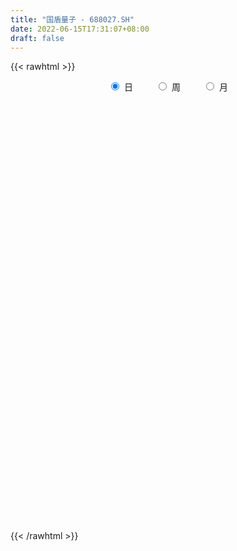 ```yaml
---
title: "国盾量子 - 688027.SH"
date: 2022-06-15T17:31:07+08:00
draft: false
---
```

{{< rawhtml >}}
    <div style="text-align: center">
        <label style="padding: 1rem;"><input style="margin-right: .5rem" type="radio" name="period" value="D" checked onclick="period_change(this)">日</label>
        <label style="padding: 1rem;"><input style="margin-right: .5rem" type="radio" name="period" value="W" onclick="period_change(this)">周</label>
        <label style="padding: 1rem;"><input style="margin-right: .5rem" type="radio" name="period" value="M" onclick="period_change(this)">月</label>
    </div>
    <div id="chart" style="height: 700px;"></div> 
    <script type="text/javascript">
        const D_v = [132826.68,77535.51,71096.47,82712.55,82525.87,54048.6,58203.38,43817.42,41619.57,29609.04,30418.34,43328.04,27464.58,26142.5,22450.05,29187.08,19971.95,28632.88,21215.64,11411.45,12392.89,15398.77,8557.89,7946.19,9770.21,6839.88,6679.77,7201.4,17326.18,13166.41,12006.34,12616.5,11895.62,6891.61,11283.72,10107.82,7948.53,5614.57,4296.31,5320.8,10565.86,9285.12,18162.59,10470.42,8650.38,7147.68,6190.82,8428.15,6249.75,4661.44,12466.85,13377.02,10412.84,5775.01,5260.2,4469.65,3762.3,11957.83,8033.98,4780.62,6842.65,21726.88,19040.22,12318.2,15834.63,24875.26,63697.43,37354.43,41822.33,24821.56,19373.98,15617.76,11684.06,11001.76,9949.58,15332.09,14373.93,10115.88,6471.03,9310.12,9449.43,14408.27,14370.75,11602.48,5615.93,11266.67,6356.1,6988.06,11273.66,5530.44,6699.8,5173.38,4782.69,5076.53,3858.83,5578.25,3795.47,4409.02,6298.64,10883.29,12426.58,13407.29,10146.95,6589.66,6870.77,5473.54,7649.17,5051.36,6011.57,5227.61,5054.28,4992.23,7218.4,5373.04,8399.68,4156.2,5183.42,4745.04,4727.08,7375.3,9467.82,5966.8,5993.87,9171.65,10528.38,12180.53,5771.21,6873.13,9361.33,5885.99,6668.01,8722.95,6736.85,9348.56,6778.37,6591.66,6053.27,4116.88,3630.54,5491.29,7073.86,4003.32,4039.3,6890.22,4858.88,3840.27,3448.88,3050.78,3684.1,3180.98,4308.7,3798.2,5674.99,4263.2,3109.59,3630.13,2766.22,3300.01,3502.64,4279.24,4445.07,4594.23,3125.02,2679.59,2111.53,2859.82,2304.36,2062.72,1651.31,2081.48,1558.93,2583.88,10392.7,5164.14,2764.09,2449.89,2283.52,4680.16,3309.76,3737.97,3987.36,2657.84,2670.73,2008.72,5247.85,6561.86,2382.75,2037.01,3296.54,3192.52,3708.82,7466.94,3633.23,2158.75,3404.64,2652.35,1489.93,2142.26,5001.29,2617.67,2133.52,3845.91,2332.89,2203.16,7625.01,3847.31,4034.56,9448.74,6255.44,3480.79,4092.79,2833.15,3327.89,3303.5,5215.86,3621.32,5719.56,5672.17,4316.14,9057.83,4686.37,4283.88,6909.72,3220.81,3516.73,4972.63,16476.99,9391.13,8037.4,5568.74,10581.46,5923.5,5685.59,4630.12,7283.96,6277.86,5362.16,5025.47,5786.67,5863.95,5694.78,6094.04,4472.25,5896.32,6454.16,13375.45,8696.68,5851.94,5860.61,3887.1,4711.31,3252.06,5059.99,5064.56,10817.03,6535.66,14627.99,8364.95,5653.74,4821.97,5560.15,5513.58,5188.0,7614.07,6192.49,6516.05,7079.61,4894.55,3939.51,6178.22,2826.19,4524.01,2863.01,2515.63,4317.64,4927.64,5691.01,6138.14,6143.56,4039.89,3672.7,3890.48,3838.64,2608.55,4068.54,3193.16,2748.9,3262.31,4305.86,2645.8,2413.65,3398.25,4095.08,6567.24,3700.95,3916.07,3079.94,3047.3,4643.72,1480.47,2428.55,1623.42,1998.59,2040.77,2841.71,1669.11,1481.98,2230.19,2536.03,1594.88,1712.81,2103.74,2084.33,4393.23,4903.81,4896.56,3075.61,4872.81,2020.57,3059.86,4280.3,2436.13,3419.33,3888.13,2604.76,2928.88,4083.81,2213.17,3842.99,8788.1,5159.96,15162.82,5781.3,5445.43,5130.94,6677.95,7563.23,21417.98,12003.22,7329.27,5866.92,8288.13,4170.32,5315.52,4429.98,2651.98,3186.92,4435.4,3338.32,2671.44,3708.88,2742.62,4305.36,2705.66,2337.21,3204.26,2345.89,3196.57,2974.3,2469.09,2180.2,2376.92,3011.31,3529.67,3214.52,1891.0,3034.99,3200.63,2089.63,1694.66,4137.1,2876.4,4374.67,4720.13,2934.53,2442.97,3508.16,2567.31,5095.86,4284.28,5996.66,4146.17,4797.99,2807.43,3615.91,2164.69,2414.87,2483.2,2193.58,2002.75,5150.43,3650.08,2771.36,6004.32,3509.94,3977.23,2936.17,6496.99,2495.38,1739.79,2295.28,2329.42,4028.96,3270.25,5865.82,2542.01,3317.46,4094.91,6761.12,10139.49,6384.54,6101.32,3915.62,3572.43,3943.3,3676.5,3822.26,3385.18,5341.54,3747.57,3232.18,2274.71,3556.39,3094.61,4776.53,5263.68,4995.58,4129.44,2789.15,2470.08,3577.39,2547.78,2442.01,3891.77,3571.28,6501.08,6185.54,6731.27,5517.66,7712.46,5769.78,4140.37,7882.84,4656.06,5105.61,3858.58,2506.82,3309.07,8102.42,4455.22,5385.68,3975.63,3118.29,4736.47,3202.4,4309.88,3329.5,3281.19,5286.98,8622.14,14845.63,17770.1,9599.43,7557.35,6582.7,5203.55,7548.28,6115.91,5326.9]
const D_histogram = [0.0,-2.0676923077,-2.5453920666,2.7810801116,3.999648797,5.250809644,2.6796008848,-1.0935986232,-2.2296477465,-3.6194743435,-4.4548241751,-7.1931506887,-9.7862097995,-10.1675877591,-9.1903979753,-7.54895483,-5.7744394637,-3.0582592615,-1.9766683596,-0.9590135943,-0.5290955437,-1.3076712053,-1.3518898512,-1.7734598407,-1.9012453285,-1.4694614727,-0.8070679251,-0.2404243909,1.3538575919,2.1756227206,1.4919329078,0.3010586479,-1.0215231302,-1.3843297822,-2.4827101268,-2.7057339069,-2.6111318499,-2.0605471382,-1.6931366058,-1.5893162842,-1.0756175786,-0.7877032539,-2.112199256,-2.5121533382,-2.90517836,-2.7873652155,-1.9490548434,-1.0068934083,0.1581198164,0.8780750769,1.9915392007,3.5810232067,4.2644019416,4.1843366596,4.3983569848,4.0524062959,3.5162617167,3.9793005991,3.9861030304,3.6777200872,3.5592838327,5.4897594629,7.2709930858,7.8691362964,8.3248378124,9.4907901803,11.5986258295,10.7966929467,10.6938858007,8.3146347942,6.4548278372,3.6536370529,1.9925333307,0.6109892538,-0.6889515709,-1.176246276,-2.5893034715,-2.8440132388,-3.1142036201,-3.0697013208,-3.2955428721,-2.6312525952,-1.6574037336,-2.3013611611,-2.7103427424,-2.2188222683,-1.9806763433,-2.2137205742,-3.1326304575,-3.440772242,-3.2112746865,-3.1447317761,-2.8690453502,-2.8530906068,-2.8225947379,-2.8285661071,-2.6017456424,-2.1398878461,-1.3356199648,-0.2371521245,0.8252983495,2.1349820201,2.2542187907,1.7805676707,1.004578632,0.3563622237,0.8061061312,1.1189813683,0.6193802607,0.2415807496,-0.263345264,-0.4941359947,-1.0051101428,-1.3996920954,-2.3081818981,-2.6396716129,-2.4597562925,-2.7014977501,-2.6047641369,-1.7276760268,-0.3677796292,0.618014071,0.948014014,1.1429910604,1.7906205064,1.233995393,0.7415489198,0.1022166256,0.4015711129,0.183939026,0.4184329586,0.895622873,0.780562996,1.1843341653,1.15744429,0.9583133561,0.3723001591,-0.1646796909,-0.63282903,-1.3139273051,-1.7196563945,-1.8344271898,-2.2869582442,-2.8686491817,-3.0539217195,-2.8393988156,-2.0810374652,-1.4846036378,-0.6576135557,0.1412051571,0.4800326172,0.3993713965,0.6691978099,0.6529134406,0.5938738845,0.9035325837,0.8924763828,1.1601329311,1.2756522086,1.6008345174,1.1624323384,0.3627653928,-0.3191083597,-0.5696765103,-0.8009585424,-1.1204362945,-1.3705930173,-1.2917526331,-1.0646897345,-1.017767156,-0.7392777175,-0.622121824,0.7274461752,1.1465203145,1.4785493551,1.5712333942,1.4059052584,0.9439236612,0.6728980781,0.7397268408,0.8957023993,0.85227563,0.677181396,0.6422613687,0.0612189622,-0.7035291945,-1.0318245751,-1.1646393136,-0.8857923885,-0.3844969835,-0.3026932373,0.2133008243,0.388055393,0.482472022,0.5102744337,0.4037209713,0.4090743884,0.3678458997,0.7984359529,0.8060245061,0.7638672501,0.90925564,0.8676625234,0.9515829449,1.3998896237,1.6637980745,1.8647020692,2.5990950226,2.9431502681,3.0733267887,2.6165539392,2.1468309924,1.8935764674,1.6183962298,1.6995035779,1.3978282788,1.6499888215,1.9993691367,1.7428926338,1.973220557,1.8883814247,1.8435468015,1.1512110718,0.5181111401,0.1826135601,-0.609056151,0.4571205731,0.6741772618,1.0787336864,0.9798118112,1.5753146855,1.8769256517,1.7291821961,1.2046785154,1.224379608,1.1984483539,0.5700990375,0.0859251469,-0.6522012987,-1.6222772443,-1.9435374372,-2.1163831483,-2.2225261426,-2.0050063173,-2.3062116754,-1.8361702884,-1.5030677656,-1.6744358478,-1.9858233365,-2.0928976656,-2.2287315933,-2.3033825642,-2.0127100751,-1.7755733255,-2.4317035851,-2.4692714014,-1.662900749,-1.7534430205,-1.4522705088,-1.2964954486,-1.1419753857,-0.9280071413,-0.4669847945,0.0779198293,0.4947718034,0.8970896559,0.9346729587,0.7886868253,0.5392417729,0.0408777273,-0.2945489458,-0.6761587759,-0.9024345509,-0.8853288044,-0.6226576675,-0.2088487441,0.1087188913,0.0153027574,-0.365947606,-0.638114681,-0.6487755183,-0.8361926174,-0.9554642718,-0.958499551,-0.6087295557,-0.3202576341,-0.1356525316,0.0191551006,-0.0239040134,0.0742583162,0.1203269822,0.1202061011,-0.0297485151,0.2123069599,0.2242158645,0.3894047062,0.4637063336,0.3497307467,0.0297505418,-0.0905749071,-0.2566596308,-0.3310912316,-0.2413117171,-0.1408326251,-0.1592089239,-0.0095245245,0.0634498472,0.1820148331,0.0647015499,0.1705836625,0.1979081947,0.3291878107,0.5090578062,0.9289649223,1.3264979748,1.4155578063,1.1629787326,1.222503684,1.2164720071,0.943532487,1.0770531825,1.0697842029,0.9913590792,0.5804541357,0.3023774751,0.0729416431,0.0702871453,0.0706312416,0.1033082562,0.1976984856,0.1492339236,0.6171463038,0.7918268391,0.8815199408,0.8684757079,0.9939585968,1.1897660291,1.6681168516,1.9404944469,1.7932075029,1.6079641917,0.9135804383,0.4226009567,-0.2115896886,-0.7914101812,-1.0094777998,-0.9819680431,-0.881425758,-0.9049338467,-0.904620244,-1.0213473876,-1.0485477702,-1.2015281736,-1.2528320602,-1.2004006453,-1.0880679516,-1.0047785226,-1.0681278995,-0.8838658989,-0.6809623741,-0.4735446602,-0.3081911304,-0.1503648728,0.0075761679,-0.062240409,-0.0763654149,-0.1389088307,-0.0948258201,-0.1532084872,-0.1434932661,-0.0376710082,0.0757026896,0.3166053861,0.4396576148,0.4501201284,0.3795047398,0.0841331712,-0.1600441786,-0.7425131903,-1.1550697383,-1.9078432712,-2.4413986533,-2.9118699012,-2.960504464,-2.535055408,-2.2150816288,-1.8708343828,-1.6623629746,-1.2953293667,-0.882852656,-0.0862557366,0.3102900921,0.6585968461,0.4374326079,0.5259773659,0.3739465504,0.4566837794,0.1719260162,0.0804363548,0.0355622008,0.0591913126,0.1460813639,-0.1190007652,-0.4322571619,-0.9063586168,-1.0842132317,-1.0671441989,-1.267787851,-1.7267754267,-1.8640332914,-1.5890823021,-1.2050426647,-0.902754573,-0.6227378128,-0.2716606851,-0.1312308788,-0.0022578656,0.0342826927,0.0657779162,0.326520695,0.6137921875,0.7576434172,0.8412626379,0.8144583665,0.5744018547,0.1283568114,0.0747079687,0.0998925632,0.1882567749,0.1554443735,0.3033172652,0.3581623774,0.370153383,0.2638291161,0.087043149,-0.5696469399,-1.1697674892,-1.31676174,-1.4594087278,-1.0077861161,-0.4226829212,0.0906538232,0.6563366124,1.0609438951,1.3396875297,1.5876088408,1.7734311481,1.8446447482,2.0664681443,2.2297827943,2.2668389259,2.2501965447,2.1873444477,1.7447557853,1.5275511183,1.430799454,1.1860798458,1.0533859618,1.0879983971,1.2946567661,1.7932007931,2.2568475952,2.2415942015,2.0450340956,1.513286531,1.1896309465,1.0948978511,0.8289457193,0.5787718629]
const D_fast = [0.0,-2.5846153846,-3.6986631602,2.3230790459,4.5415599306,7.1054231885,5.2041146506,1.1575154867,-0.5359455732,-2.830640756,-4.7796966314,-9.3163108171,-14.3559223779,-17.2791972773,-18.5996069873,-18.8454025495,-18.5144970492,-16.5628816623,-15.9754578503,-15.1975564836,-14.8999123189,-16.0054057818,-16.3875968905,-17.2525318401,-17.8556286601,-17.7912101724,-17.3305836061,-16.8240461697,-14.8912997888,-13.52562898,-13.8363355659,-14.9519451638,-16.5299077244,-17.238796822,-18.9578546983,-19.8573119552,-20.4154928606,-20.3800449335,-20.4359185526,-20.729427302,-20.4846329911,-20.3936444798,-22.2461902959,-23.2741827127,-24.3935023245,-24.9725304839,-24.6214838226,-23.9310457396,-22.7265025607,-21.787028531,-20.1756796071,-17.6909397994,-15.9414605791,-14.9754416962,-13.6618321247,-12.9946812397,-12.6517603897,-11.1938963575,-10.1905681687,-9.57952109,-8.8081363863,-5.5052208904,-1.906238996,0.6591882887,3.1960992578,6.7347491708,11.7422412773,13.6394816311,16.2101459353,15.9095536274,15.6634536297,13.7756721086,12.6127017191,11.3839049556,9.9117262383,9.1303699641,7.0699869007,6.1042738237,5.0555325375,4.3326095065,3.2828822372,3.2893593653,3.8488572935,2.6295595757,1.5429923088,1.4798072158,1.222784055,0.4363096806,-1.2657578171,-2.4340926622,-3.0074137782,-3.7270538118,-4.1686287235,-4.8659466318,-5.5410994474,-6.2542123433,-6.6778282893,-6.7509424544,-6.2805795644,-5.2413997552,-3.9726246939,-2.1291955182,-1.4464040499,-1.4749132523,-1.999757633,-2.5588834853,-1.907613045,-1.3149924659,-1.6597485083,-1.977152832,-2.5479151616,-2.9022398909,-3.6644915747,-4.4089965512,-5.8945318284,-6.8859394465,-7.3209631991,-8.2380790942,-8.7925365153,-8.3473674119,-7.0794159216,-5.9391187037,-5.3721152571,-4.8913904456,-3.7961058731,-4.0442321383,-4.3512913815,-4.9650695192,-4.5653222537,-4.7369695841,-4.3978674118,-3.6967717793,-3.6166909073,-2.9168361967,-2.6543649995,-2.6139175943,-3.1068557515,-3.6850055243,-4.3113621209,-5.3209422223,-6.1565854103,-6.7299630031,-7.7542336185,-9.0530868514,-10.001839819,-10.4971666191,-10.2590646349,-10.033781717,-9.3711950238,-8.5370750218,-8.0782394074,-8.059057779,-7.6219319131,-7.4749879222,-7.3855590072,-6.8500171621,-6.6379542673,-6.0802644863,-5.6458321566,-4.9204412184,-5.0682353128,-5.7772109103,-6.5388617526,-6.9318490308,-7.3633706985,-7.9629575242,-8.5557625013,-8.7998602754,-8.8389698104,-9.0464890209,-8.9528190118,-8.9911935743,-7.4597640312,-6.7540598134,-6.052393434,-5.5669010464,-5.3807528675,-5.6067535494,-5.709554613,-5.4577941401,-5.0778929818,-4.9082508436,-4.9140497287,-4.7884044137,-5.3541420797,-6.294772535,-6.8810240594,-7.3049986263,-7.2475997983,-6.8424286391,-6.8362982023,-6.2669789346,-5.9952105177,-5.7801758831,-5.6248048631,-5.6304280826,-5.5228060684,-5.4720730822,-4.8418740407,-4.6327793611,-4.4839698045,-4.1112675046,-3.9359449904,-3.6141288326,-2.815849748,-2.1359917785,-1.4689122665,-0.0847455575,0.995097255,1.8936054728,2.0909711081,2.1579559095,2.3780955013,2.5075143211,3.0134975637,3.0612793343,3.7259370824,4.5751596817,4.7544063373,5.4780393998,5.8652956237,6.2813477008,5.876814739,5.3732425924,5.0833984025,4.1394646536,5.319921521,5.7055225251,6.3797623713,6.5257934489,7.5151249946,8.2859673738,8.5705194671,8.3471854153,8.6729814099,8.9466622442,8.4608376872,7.9981450834,7.0969683131,5.7213230564,4.9141785042,4.212237006,3.5504624761,3.2667307221,2.388972445,2.39997126,2.3573068414,1.7673297972,0.9594864744,0.3291877288,-0.3638290972,-1.0143257091,-1.2268307388,-1.4335873206,-2.6976434765,-3.352529143,-2.9618836779,-3.4907867046,-3.5526818201,-3.721030622,-3.8520044055,-3.8700379465,-3.5257617982,-2.9613772171,-2.4208322922,-1.7942420257,-1.5229904833,-1.4718049103,-1.5864395195,-2.0745841332,-2.4836480428,-3.0342975669,-3.4861819796,-3.6904084342,-3.5834017142,-3.2218049768,-2.8770576186,-2.9666480631,-3.4393853281,-3.8710810732,-4.0439357901,-4.4404010436,-4.798538766,-5.0411989328,-4.8436113265,-4.6352038135,-4.4845118439,-4.3249154365,-4.3739505539,-4.2572236452,-4.1810732337,-4.1511425895,-4.3085343345,-4.0134021195,-3.9454392488,-3.6828992305,-3.4926710198,-3.51921392,-3.8317564894,-3.9747256651,-4.2049752965,-4.3621797052,-4.33272812,-4.2674571843,-4.3256357141,-4.1783324458,-4.0894956123,-3.9254269181,-4.0265648139,-3.8780367856,-3.8012352047,-3.5876586361,-3.280524189,-2.6283758424,-1.8992182962,-1.456269013,-1.4181034036,-1.0529525312,-0.7548662063,-0.7919226047,-0.3891386136,-0.1289615424,0.0404531037,-0.2253383059,-0.4278205977,-0.6390210189,-0.6241037304,-0.6061018238,-0.547597745,-0.4037828942,-0.4149389753,0.2072599808,0.5798972259,0.8899703128,1.0940450069,1.4680175449,1.9612664845,2.8566465199,3.614147727,3.9151626587,4.1319103954,3.6659217515,3.2805925092,2.5935044417,1.8158314037,1.3453943352,1.1274120811,1.0075979267,0.7578563764,0.5320149181,0.1599509275,-0.1293863976,-0.5827488444,-0.947260746,-1.1949294924,-1.3546137867,-1.5225189883,-1.8529003401,-1.8896048142,-1.8569418829,-1.767910334,-1.6796045868,-1.5593695475,-1.3995344648,-1.484911144,-1.5181275035,-1.6153981271,-1.5950215714,-1.6917063604,-1.7178644558,-1.6214599499,-1.4891605798,-1.1691065368,-0.9361399043,-0.8131473586,-0.7888865623,-1.063224838,-1.3474132325,-2.1155105418,-2.8168345244,-4.0465688751,-5.1904739206,-6.3889126437,-7.1776733226,-7.3859881186,-7.6197847466,-7.7432460962,-7.9503654317,-7.9071641654,-7.7154006187,-6.9403676335,-6.4662492817,-5.9532933163,-6.0650994024,-5.845060303,-5.9036044808,-5.706696307,-5.9484725662,-6.0198531389,-6.0558367427,-6.0174098027,-5.8939994104,-6.1888317308,-6.610152418,-7.3108435271,-7.7597514499,-8.0094684669,-8.5270590817,-9.4177405141,-10.0210067017,-10.1433262879,-10.0605473166,-9.9839478682,-9.8596155612,-9.5764536048,-9.4688315182,-9.3404229714,-9.29531174,-9.2473720374,-8.9049990848,-8.4642795455,-8.1310174614,-7.8370825812,-7.660272261,-7.7567283092,-8.1706841497,-8.2056560002,-8.1554982648,-8.0200698595,-8.0140211674,-7.7903189595,-7.6459332529,-7.5414039015,-7.5817708895,-7.7367960693,-8.5358978932,-9.4284603148,-9.9046450006,-10.4121441703,-10.2124680876,-9.733035623,-9.1970354229,-8.4672684806,-7.797425224,-7.1837597071,-6.5389361858,-5.9097560914,-5.3773813043,-4.6389408721,-3.9181805235,-3.3144146604,-2.7685079055,-2.2845238906,-2.2909236066,-2.1262404941,-1.8652922948,-1.8134919416,-1.6828393351,-1.3762273005,-0.8459047401,0.1009394852,1.1287981861,1.6739433428,1.9886417608,1.8352158289,1.8089679811,1.9879593484,1.9292436465,1.8237627558]
const D_slow = [0.0,-0.5169230769,-1.1532710936,-0.4580010657,0.5419111336,1.8546135446,2.5245137658,2.25111411,1.6937021733,0.7888335875,-0.3248724563,-2.1231601285,-4.5697125784,-7.1116095181,-9.409209012,-11.2964477195,-12.7400575854,-13.5046224008,-13.9987894907,-14.2385428893,-14.3708167752,-14.6977345765,-15.0357070393,-15.4790719995,-15.9543833316,-16.3217486998,-16.523515681,-16.5836217788,-16.2451573808,-15.7012517006,-15.3282684737,-15.2530038117,-15.5083845942,-15.8544670398,-16.4751445715,-17.1515780482,-17.8043610107,-18.3194977953,-18.7427819467,-19.1401110178,-19.4090154124,-19.6059412259,-20.1339910399,-20.7620293745,-21.4883239645,-22.1851652683,-22.6724289792,-22.9241523313,-22.8846223772,-22.6651036079,-22.1672188078,-21.2719630061,-20.2058625207,-19.1597783558,-18.0601891096,-17.0470875356,-16.1680221064,-15.1731969566,-14.176671199,-13.2572411772,-12.367420219,-10.9949803533,-9.1772320819,-7.2099480078,-5.1287385547,-2.7560410096,0.1436154478,2.8427886845,5.5162601346,7.5949188332,9.2086257925,10.1220350557,10.6201683884,10.7729157018,10.6006778091,10.3066162401,9.6592903722,8.9482870625,8.1697361575,7.4023108273,6.5784251093,5.9206119605,5.5062610271,4.9309207368,4.2533350512,3.6986294841,3.2034603983,2.6500302548,1.8668726404,1.0066795799,0.2038609083,-0.5823220358,-1.2995833733,-2.012856025,-2.7185047095,-3.4256462363,-4.0760826469,-4.6110546084,-4.9449595996,-5.0042476307,-4.7979230433,-4.2641775383,-3.7006228406,-3.255480923,-3.004336265,-2.915245709,-2.7137191762,-2.4339738341,-2.279128769,-2.2187335816,-2.2845698976,-2.4081038962,-2.6593814319,-3.0093044558,-3.5863499303,-4.2462678335,-4.8612069067,-5.5365813442,-6.1877723784,-6.6196913851,-6.7116362924,-6.5571327747,-6.3201292711,-6.034381506,-5.5867263794,-5.2782275312,-5.0928403013,-5.0672861449,-4.9668933666,-4.9209086101,-4.8163003705,-4.5923946522,-4.3972539032,-4.1011703619,-3.8118092894,-3.5722309504,-3.4791559106,-3.5203258334,-3.6785330909,-4.0070149172,-4.4369290158,-4.8955358133,-5.4672753743,-6.1844376697,-6.9479180996,-7.6577678035,-8.1780271698,-8.5491780792,-8.7135814681,-8.6782801789,-8.5582720246,-8.4584291755,-8.291129723,-8.1279013628,-7.9794328917,-7.7535497458,-7.5304306501,-7.2403974173,-6.9214843652,-6.5212757358,-6.2306676512,-6.139976303,-6.2197533929,-6.3621725205,-6.5624121561,-6.8425212297,-7.185169484,-7.5081076423,-7.7742800759,-8.0287218649,-8.2135412943,-8.3690717503,-8.1872102065,-7.9005801279,-7.5309427891,-7.1381344406,-6.786658126,-6.5506772106,-6.3824526911,-6.1975209809,-5.9735953811,-5.7605264736,-5.5912311246,-5.4306657824,-5.4153610419,-5.5912433405,-5.8491994843,-6.1403593127,-6.3618074098,-6.4579316557,-6.533604965,-6.4802797589,-6.3832659107,-6.2626479052,-6.1350792968,-6.0341490539,-5.9318804568,-5.8399189819,-5.6403099937,-5.4388038671,-5.2478370546,-5.0205231446,-4.8036075138,-4.5657117775,-4.2157393716,-3.799789853,-3.3336143357,-2.6838405801,-1.9480530131,-1.1797213159,-0.5255828311,0.011124917,0.4845190339,0.8891180913,1.3139939858,1.6634510555,2.0759482609,2.5757905451,3.0115137035,3.5048188428,3.9769141989,4.4378008993,4.7256036673,4.8551314523,4.9007848423,4.7485208046,4.8628009479,5.0313452633,5.3010286849,5.5459816377,5.9398103091,6.409041722,6.841337271,7.1425068999,7.4486018019,7.7482138904,7.8907386497,7.9122199365,7.7491696118,7.3436003007,6.8577159414,6.3286201543,5.7729886187,5.2717370394,4.6951841205,4.2361415484,3.860374607,3.441765645,2.9453098109,2.4220853945,1.8649024962,1.2890568551,0.7858793363,0.3419860049,-0.2659398913,-0.8832577417,-1.2989829289,-1.7373436841,-2.1004113113,-2.4245351734,-2.7100290198,-2.9420308052,-3.0587770038,-3.0392970464,-2.9156040956,-2.6913316816,-2.4576634419,-2.2604917356,-2.1256812924,-2.1154618606,-2.189099097,-2.358138791,-2.5837474287,-2.8050796298,-2.9607440467,-3.0129562327,-2.9857765099,-2.9819508205,-3.073437722,-3.2329663923,-3.3951602719,-3.6042084262,-3.8430744942,-4.0826993819,-4.2348817708,-4.3149461793,-4.3488593123,-4.3440705371,-4.3500465404,-4.3314819614,-4.3014002159,-4.2713486906,-4.2787858194,-4.2257090794,-4.1696551133,-4.0723039367,-3.9563773533,-3.8689446666,-3.8615070312,-3.884150758,-3.9483156657,-4.0310884736,-4.0914164029,-4.1266245591,-4.1664267901,-4.1688079213,-4.1529454595,-4.1074417512,-4.0912663637,-4.0486204481,-3.9991433994,-3.9168464467,-3.7895819952,-3.5573407646,-3.2257162709,-2.8718268194,-2.5810821362,-2.2754562152,-1.9713382134,-1.7354550917,-1.466191796,-1.1987457453,-0.9509059755,-0.8057924416,-0.7301980728,-0.711962662,-0.6943908757,-0.6767330653,-0.6509060013,-0.6014813799,-0.5641728989,-0.409886323,-0.2119296132,0.008450372,0.225569299,0.4740589482,0.7715004554,1.1885296683,1.6736532801,2.1219551558,2.5239462037,2.7523413133,2.8579915524,2.8050941303,2.607241585,2.354872135,2.1093801243,1.8890236847,1.6627902231,1.4366351621,1.1812983152,0.9191613726,0.6187793292,0.3055713142,0.0054711529,-0.2665458351,-0.5177404657,-0.7847724406,-1.0057389153,-1.1759795088,-1.2943656739,-1.3714134565,-1.4090046747,-1.4071106327,-1.4226707349,-1.4417620887,-1.4764892963,-1.5001957514,-1.5384978732,-1.5743711897,-1.5837889417,-1.5648632694,-1.4857119228,-1.3757975191,-1.263267487,-1.1683913021,-1.1473580093,-1.1873690539,-1.3729973515,-1.6617647861,-2.1387256039,-2.7490752672,-3.4770427425,-4.2171688585,-4.8509327105,-5.4047031177,-5.8724117134,-6.2880024571,-6.6118347987,-6.8325479627,-6.8541118969,-6.7765393738,-6.6118901623,-6.5025320103,-6.3710376689,-6.2775510313,-6.1633800864,-6.1203985824,-6.1002894937,-6.0913989435,-6.0766011153,-6.0400807743,-6.0698309656,-6.1778952561,-6.4044849103,-6.6755382182,-6.942324268,-7.2592712307,-7.6909650874,-8.1569734102,-8.5542439858,-8.8555046519,-9.0811932952,-9.2368777484,-9.3047929197,-9.3376006394,-9.3381651058,-9.3295944326,-9.3131499536,-9.2315197798,-9.0780717329,-8.8886608786,-8.6783452192,-8.4747306275,-8.3311301639,-8.299040961,-8.2803639689,-8.2553908281,-8.2083266343,-8.169465541,-8.0936362247,-8.0040956303,-7.9115572846,-7.8456000055,-7.8238392183,-7.9662509533,-8.2586928256,-8.5878832606,-8.9527354425,-9.2046819715,-9.3103527018,-9.287689246,-9.123605093,-8.8583691192,-8.5234472368,-8.1265450266,-7.6831872395,-7.2220260525,-6.7054090164,-6.1479633178,-5.5812535863,-5.0187044502,-4.4718683383,-4.0356793919,-3.6537916124,-3.2960917488,-2.9995717874,-2.7362252969,-2.4642256977,-2.1405615061,-1.6922613079,-1.1280494091,-0.5676508587,-0.0563923348,0.321929298,0.6193370346,0.8930614974,1.1002979272,1.2449908929]
const D_data = [['2020-07-09', 280.0, 370.45, 262.3, 399.0],['2020-07-10', 350.11, 338.05, 336.26, 376.0],['2020-07-13', 348.0, 349.1, 312.79, 353.0],['2020-07-14', 345.0, 435.0, 336.0, 444.43],['2020-07-15', 437.01, 404.0, 402.75, 496.0],['2020-07-16', 395.0, 415.0, 350.0, 434.5],['2020-07-17', 413.99, 367.0, 350.2, 438.88],['2020-07-20', 344.57, 335.69, 321.0, 363.0],['2020-07-21', 333.28, 354.37, 322.11, 365.3],['2020-07-22', 345.51, 342.16, 333.03, 353.0],['2020-07-23', 335.0, 339.86, 333.5, 359.97],['2020-07-24', 330.0, 301.45, 300.0, 332.98],['2020-07-27', 301.38, 281.5, 273.88, 305.1],['2020-07-28', 285.0, 292.3, 283.79, 304.88],['2020-07-29', 287.0, 301.99, 281.33, 303.5],['2020-07-30', 301.0, 309.22, 298.0, 326.0],['2020-07-31', 306.2, 313.09, 302.17, 316.83],['2020-08-03', 313.51, 331.66, 313.51, 334.61],['2020-08-04', 327.5, 317.49, 316.4, 331.99],['2020-08-05', 321.49, 319.19, 317.0, 326.66],['2020-08-06', 316.8, 313.11, 306.31, 316.8],['2020-08-07', 312.0, 294.2, 288.88, 312.45],['2020-08-10', 288.94, 297.98, 288.94, 301.79],['2020-08-11', 299.98, 288.55, 287.01, 299.98],['2020-08-12', 286.03, 287.02, 277.1, 288.97],['2020-08-13', 288.28, 291.2, 288.18, 294.99],['2020-08-14', 291.26, 293.8, 287.58, 294.97],['2020-08-17', 294.0, 293.15, 288.0, 295.25],['2020-08-18', 293.0, 310.0, 291.88, 313.3],['2020-08-19', 310.0, 306.01, 300.0, 318.92],['2020-08-20', 301.53, 286.77, 285.5, 302.0],['2020-08-21', 287.2, 273.86, 270.0, 290.8],['2020-08-24', 273.0, 262.9, 251.52, 273.46],['2020-08-25', 266.0, 267.15, 260.0, 270.0],['2020-08-26', 267.9, 250.1, 246.3, 268.5],['2020-08-27', 250.0, 253.0, 238.99, 256.78],['2020-08-28', 245.98, 252.0, 241.25, 254.0],['2020-08-31', 252.0, 255.01, 248.66, 264.89],['2020-09-01', 255.03, 251.05, 248.06, 257.9],['2020-09-02', 251.0, 245.0, 244.11, 252.96],['2020-09-03', 245.96, 247.99, 242.0, 258.5],['2020-09-04', 244.0, 243.8, 240.17, 251.85],['2020-09-07', 243.5, 216.77, 215.05, 243.5],['2020-09-08', 217.0, 218.9, 209.9, 221.98],['2020-09-09', 215.0, 211.64, 205.3, 215.41],['2020-09-10', 215.44, 211.89, 210.01, 218.27],['2020-09-11', 209.89, 218.41, 207.6, 219.63],['2020-09-14', 222.0, 220.1, 218.11, 227.83],['2020-09-15', 220.1, 225.0, 216.5, 226.07],['2020-09-16', 223.6, 221.7, 217.01, 224.99],['2020-09-17', 221.48, 229.56, 217.8, 232.0],['2020-09-18', 231.0, 242.0, 227.5, 242.2],['2020-09-21', 245.01, 237.0, 234.77, 245.4],['2020-09-22', 234.85, 229.65, 228.33, 235.76],['2020-09-23', 229.0, 234.49, 228.8, 236.0],['2020-09-24', 233.45, 228.0, 226.58, 233.69],['2020-09-25', 228.0, 223.89, 221.01, 229.91],['2020-09-28', 222.19, 236.99, 214.0, 241.5],['2020-09-29', 236.66, 233.65, 232.0, 243.58],['2020-09-30', 233.6, 230.0, 229.15, 233.63],['2020-10-09', 234.9, 232.3, 231.62, 239.56],['2020-10-12', 235.01, 264.87, 233.62, 269.6],['2020-10-13', 268.95, 276.76, 262.12, 279.0],['2020-10-14', 275.0, 273.3, 269.75, 286.87],['2020-10-15', 274.39, 280.0, 274.39, 290.0],['2020-10-16', 285.0, 299.9, 284.99, 307.9],['2020-10-19', 345.0, 328.88, 318.0, 357.0],['2020-10-20', 323.3, 305.16, 300.28, 332.0],['2020-10-21', 299.95, 320.7, 286.01, 325.88],['2020-10-22', 310.0, 294.0, 293.59, 311.33],['2020-10-23', 294.0, 296.14, 288.6, 305.0],['2020-10-26', 289.0, 277.13, 276.0, 290.15],['2020-10-27', 274.87, 283.06, 274.01, 287.88],['2020-10-28', 280.64, 280.88, 275.3, 286.97],['2020-10-29', 275.38, 276.12, 272.5, 283.68],['2020-10-30', 279.06, 282.2, 278.13, 288.6],['2020-11-02', 278.98, 265.35, 263.0, 278.98],['2020-11-03', 263.0, 274.49, 262.18, 275.97],['2020-11-04', 278.66, 271.7, 269.55, 278.84],['2020-11-05', 279.8, 273.66, 271.5, 279.8],['2020-11-06', 274.0, 268.22, 265.81, 275.9],['2020-11-09', 275.0, 279.08, 274.4, 286.0],['2020-11-10', 282.0, 286.5, 277.6, 290.0],['2020-11-11', 284.77, 266.27, 265.49, 284.77],['2020-11-12', 269.5, 265.0, 262.2, 270.87],['2020-11-13', 273.88, 275.1, 271.2, 282.44],['2020-11-16', 272.78, 272.71, 268.02, 275.7],['2020-11-17', 273.0, 265.55, 261.47, 273.0],['2020-11-18', 264.99, 252.0, 251.55, 267.67],['2020-11-19', 250.49, 253.89, 247.85, 255.51],['2020-11-20', 253.8, 257.83, 252.12, 262.95],['2020-11-23', 254.66, 254.01, 249.69, 257.63],['2020-11-24', 253.5, 255.01, 252.5, 261.08],['2020-11-25', 255.1, 250.01, 249.8, 256.98],['2020-11-26', 249.8, 247.7, 246.8, 251.87],['2020-11-27', 245.8, 244.6, 239.9, 247.56],['2020-11-30', 245.0, 245.4, 243.15, 248.51],['2020-12-01', 246.5, 247.69, 244.0, 249.99],['2020-12-02', 247.7, 253.34, 247.69, 255.55],['2020-12-03', 253.43, 260.85, 252.08, 263.8],['2020-12-04', 269.0, 265.8, 265.0, 273.5],['2020-12-07', 271.0, 275.88, 271.0, 280.25],['2020-12-08', 277.0, 266.03, 265.89, 277.0],['2020-12-09', 266.0, 258.76, 258.76, 268.8],['2020-12-10', 255.0, 252.25, 252.0, 258.5],['2020-12-11', 254.77, 250.11, 246.02, 256.68],['2020-12-14', 250.2, 263.4, 250.15, 263.6],['2020-12-15', 262.88, 264.16, 257.0, 265.67],['2020-12-16', 264.5, 253.83, 253.21, 265.0],['2020-12-17', 253.84, 253.0, 247.09, 255.55],['2020-12-18', 253.0, 248.68, 247.58, 253.85],['2020-12-21', 248.0, 249.48, 244.44, 252.78],['2020-12-22', 248.5, 242.99, 241.97, 250.6],['2020-12-23', 243.0, 240.62, 238.14, 245.5],['2020-12-24', 239.77, 228.68, 227.56, 240.0],['2020-12-25', 228.68, 230.0, 223.35, 232.98],['2020-12-28', 230.0, 233.3, 229.21, 239.66],['2020-12-29', 234.92, 225.03, 225.02, 234.92],['2020-12-30', 225.03, 225.91, 221.0, 227.0],['2020-12-31', 224.0, 235.68, 223.0, 240.3],['2021-01-04', 235.69, 246.01, 233.06, 248.0],['2021-01-05', 244.0, 246.84, 242.02, 249.8],['2021-01-06', 246.88, 241.9, 238.87, 249.62],['2021-01-07', 247.0, 241.59, 240.01, 255.0],['2021-01-08', 245.0, 249.9, 244.3, 252.97],['2021-01-11', 250.0, 235.49, 233.59, 250.0],['2021-01-12', 233.72, 233.5, 230.0, 236.99],['2021-01-13', 233.81, 228.2, 227.39, 235.58],['2021-01-14', 228.71, 238.53, 227.0, 241.98],['2021-01-15', 237.99, 231.8, 230.33, 240.0],['2021-01-18', 231.01, 237.06, 231.01, 242.03],['2021-01-19', 237.9, 241.89, 236.31, 245.88],['2021-01-20', 242.01, 235.48, 232.38, 242.01],['2021-01-21', 234.44, 242.95, 234.0, 247.67],['2021-01-22', 244.55, 238.95, 236.0, 245.0],['2021-01-25', 238.95, 236.5, 233.5, 241.0],['2021-01-26', 236.01, 229.55, 229.5, 237.89],['2021-01-27', 229.41, 226.7, 225.58, 231.47],['2021-01-28', 225.0, 224.0, 223.2, 228.9],['2021-01-29', 224.13, 216.88, 215.0, 226.98],['2021-02-01', 215.0, 215.56, 206.0, 216.33],['2021-02-02', 212.5, 215.7, 211.0, 219.78],['2021-02-03', 213.51, 207.53, 207.01, 215.6],['2021-02-04', 205.5, 200.2, 192.16, 207.99],['2021-02-05', 204.61, 199.77, 198.0, 204.98],['2021-02-08', 200.0, 201.45, 195.0, 203.0],['2021-02-09', 201.8, 207.8, 201.8, 209.0],['2021-02-10', 208.98, 206.82, 205.11, 208.98],['2021-02-18', 209.97, 211.48, 207.6, 214.69],['2021-02-19', 211.48, 214.09, 210.11, 214.5],['2021-02-22', 214.99, 210.43, 207.99, 215.15],['2021-02-23', 208.0, 205.01, 204.99, 209.97],['2021-02-24', 206.0, 209.15, 205.1, 210.99],['2021-02-25', 209.17, 205.61, 205.21, 210.9],['2021-02-26', 203.0, 204.22, 200.21, 205.0],['2021-03-01', 204.0, 209.0, 201.5, 210.28],['2021-03-02', 209.08, 205.42, 202.99, 211.98],['2021-03-03', 205.98, 209.38, 202.0, 209.99],['2021-03-04', 208.42, 208.48, 206.95, 210.99],['2021-03-05', 206.52, 212.5, 206.52, 215.0],['2021-03-08', 213.0, 202.82, 202.0, 214.8],['2021-03-09', 200.74, 194.66, 194.2, 203.0],['2021-03-10', 198.0, 191.25, 191.01, 198.0],['2021-03-11', 190.9, 192.87, 187.0, 193.99],['2021-03-12', 192.88, 190.33, 189.0, 194.1],['2021-03-15', 191.0, 186.0, 185.01, 191.0],['2021-03-16', 186.0, 183.32, 182.02, 188.44],['2021-03-17', 182.5, 184.86, 181.28, 186.65],['2021-03-18', 183.9, 185.51, 183.47, 186.89],['2021-03-19', 183.0, 182.03, 182.03, 185.88],['2021-03-22', 183.49, 183.95, 181.23, 184.57],['2021-03-23', 184.48, 181.27, 180.08, 185.7],['2021-03-24', 183.0, 199.56, 183.0, 207.83],['2021-03-25', 195.06, 192.3, 192.0, 200.0],['2021-03-26', 192.01, 193.2, 189.22, 194.99],['2021-03-29', 194.11, 191.53, 190.0, 195.5],['2021-03-30', 191.0, 188.3, 188.03, 191.0],['2021-03-31', 186.56, 182.87, 181.81, 189.05],['2021-04-01', 182.2, 183.0, 181.51, 184.2],['2021-04-02', 183.0, 186.35, 183.0, 191.0],['2021-04-06', 185.0, 187.86, 182.51, 188.87],['2021-04-07', 188.0, 185.53, 185.0, 189.68],['2021-04-08', 185.29, 183.09, 182.6, 186.51],['2021-04-09', 183.09, 184.02, 182.1, 184.65],['2021-04-12', 184.01, 175.01, 175.01, 184.61],['2021-04-13', 174.0, 168.01, 167.24, 174.98],['2021-04-14', 166.68, 169.0, 166.68, 169.48],['2021-04-15', 169.0, 168.46, 166.5, 169.6],['2021-04-16', 168.5, 172.3, 167.03, 173.39],['2021-04-19', 174.5, 175.78, 171.0, 176.0],['2021-04-20', 172.99, 170.9, 170.88, 174.1],['2021-04-21', 169.1, 177.0, 169.0, 184.15],['2021-04-22', 176.09, 173.92, 173.16, 179.77],['2021-04-23', 173.88, 173.09, 171.66, 174.33],['2021-04-26', 172.69, 172.1, 170.36, 177.87],['2021-04-27', 171.2, 169.7, 168.68, 174.2],['2021-04-28', 169.71, 170.3, 169.0, 171.6],['2021-04-29', 170.99, 169.09, 169.0, 170.99],['2021-04-30', 170.59, 175.71, 168.0, 180.0],['2021-05-06', 175.71, 171.45, 169.02, 175.71],['2021-05-07', 170.01, 170.6, 170.0, 173.05],['2021-05-10', 173.99, 173.17, 172.18, 176.18],['2021-05-11', 170.75, 171.12, 170.7, 173.48],['2021-05-12', 171.87, 172.87, 170.0, 173.27],['2021-05-13', 172.7, 179.2, 172.2, 185.5],['2021-05-14', 179.35, 179.48, 175.91, 182.49],['2021-05-17', 185.8, 180.86, 180.12, 185.9],['2021-05-18', 179.01, 191.45, 179.01, 199.49],['2021-05-19', 188.03, 191.38, 188.0, 195.9],['2021-05-20', 191.35, 192.18, 189.48, 195.0],['2021-05-21', 192.0, 186.1, 185.66, 192.18],['2021-05-24', 186.97, 185.3, 182.25, 186.97],['2021-05-25', 185.3, 187.71, 183.44, 188.28],['2021-05-26', 187.0, 187.51, 186.18, 192.7],['2021-05-27', 187.45, 192.94, 187.45, 195.3],['2021-05-28', 192.8, 189.0, 188.61, 193.99],['2021-05-31', 190.99, 197.3, 190.99, 198.45],['2021-06-01', 197.0, 201.95, 196.01, 205.4],['2021-06-02', 201.1, 196.51, 196.0, 203.86],['2021-06-03', 197.51, 204.5, 196.51, 209.81],['2021-06-04', 202.0, 203.03, 201.8, 208.9],['2021-06-07', 203.3, 205.28, 203.2, 208.89],['2021-06-08', 205.2, 197.02, 196.5, 206.56],['2021-06-09', 196.77, 195.52, 194.5, 200.41],['2021-06-10', 195.52, 197.6, 194.25, 198.66],['2021-06-11', 197.6, 189.34, 189.3, 198.08],['2021-06-15', 188.08, 214.0, 188.08, 221.9],['2021-06-16', 214.57, 208.0, 203.76, 214.57],['2021-06-17', 206.61, 213.48, 206.61, 214.8],['2021-06-18', 212.98, 209.6, 208.32, 214.28],['2021-06-21', 209.03, 221.5, 209.03, 228.43],['2021-06-22', 221.6, 222.52, 217.43, 227.37],['2021-06-23', 221.25, 219.7, 217.0, 226.0],['2021-06-24', 219.89, 215.33, 213.32, 222.65],['2021-06-25', 216.2, 222.8, 216.2, 227.98],['2021-06-28', 224.0, 224.27, 222.0, 227.55],['2021-06-29', 222.8, 216.77, 216.56, 223.9],['2021-06-30', 216.73, 216.95, 215.0, 222.98],['2021-07-01', 217.02, 211.34, 211.33, 218.9],['2021-07-02', 210.31, 203.96, 203.95, 212.88],['2021-07-05', 204.49, 208.17, 204.49, 215.99],['2021-07-06', 208.99, 208.0, 204.71, 214.67],['2021-07-07', 208.0, 207.2, 203.11, 209.6],['2021-07-08', 207.2, 210.65, 205.2, 213.03],['2021-07-09', 207.3, 202.9, 201.38, 210.65],['2021-07-12', 202.9, 212.0, 200.0, 216.03],['2021-07-13', 213.0, 211.7, 210.5, 218.83],['2021-07-14', 209.53, 205.06, 204.7, 210.8],['2021-07-15', 203.41, 200.98, 198.1, 204.5],['2021-07-16', 203.0, 201.15, 199.5, 203.9],['2021-07-19', 201.1, 198.7, 195.18, 201.1],['2021-07-20', 196.27, 197.3, 196.26, 199.8],['2021-07-21', 196.49, 200.88, 196.4, 202.5],['2021-07-22', 200.5, 200.2, 196.99, 202.88],['2021-07-23', 199.0, 186.18, 186.0, 200.2],['2021-07-26', 185.97, 190.0, 184.0, 193.8],['2021-07-27', 191.67, 200.85, 189.61, 208.0],['2021-07-28', 197.84, 189.96, 185.11, 199.88],['2021-07-29', 193.96, 193.88, 191.31, 197.83],['2021-07-30', 193.33, 191.87, 191.0, 195.89],['2021-08-02', 186.32, 191.35, 185.13, 191.84],['2021-08-03', 192.18, 191.86, 191.86, 198.67],['2021-08-04', 191.9, 195.8, 191.0, 197.0],['2021-08-05', 194.38, 198.99, 193.0, 202.99],['2021-08-06', 198.0, 199.8, 195.6, 203.0],['2021-08-09', 200.3, 202.0, 198.0, 205.59],['2021-08-10', 202.0, 198.99, 197.0, 204.5],['2021-08-11', 201.8, 196.75, 196.37, 201.9],['2021-08-12', 196.68, 194.6, 194.53, 198.99],['2021-08-13', 194.0, 189.38, 187.0, 194.0],['2021-08-16', 189.87, 188.75, 188.02, 191.5],['2021-08-17', 191.21, 185.51, 185.12, 191.39],['2021-08-18', 185.01, 184.82, 184.11, 187.3],['2021-08-19', 187.48, 186.2, 184.15, 187.57],['2021-08-20', 187.47, 189.02, 184.16, 191.5],['2021-08-23', 189.0, 191.99, 187.06, 193.21],['2021-08-24', 193.01, 192.3, 191.45, 197.79],['2021-08-25', 194.0, 187.38, 186.6, 194.61],['2021-08-26', 188.76, 181.91, 181.33, 188.76],['2021-08-27', 180.99, 180.65, 178.9, 184.58],['2021-08-30', 179.97, 182.17, 178.68, 184.66],['2021-08-31', 180.05, 178.32, 176.23, 182.5],['2021-09-01', 177.7, 177.09, 174.12, 178.73],['2021-09-02', 179.0, 176.88, 175.6, 179.7],['2021-09-03', 176.8, 181.02, 175.88, 181.39],['2021-09-06', 179.62, 181.0, 178.81, 182.9],['2021-09-07', 179.5, 180.18, 179.33, 181.5],['2021-09-08', 180.25, 180.06, 179.0, 181.68],['2021-09-09', 180.0, 177.26, 175.15, 180.0],['2021-09-10', 177.24, 178.58, 175.8, 179.65],['2021-09-13', 179.0, 177.78, 176.1, 181.5],['2021-09-14', 178.0, 176.81, 176.73, 181.2],['2021-09-15', 175.6, 173.95, 173.1, 176.6],['2021-09-16', 174.88, 178.58, 174.25, 181.5],['2021-09-17', 179.8, 175.96, 174.08, 179.8],['2021-09-22', 179.0, 178.02, 176.97, 180.93],['2021-09-23', 178.0, 177.3, 177.08, 178.97],['2021-09-24', 177.08, 174.6, 174.28, 178.29],['2021-09-27', 175.0, 170.44, 169.1, 175.61],['2021-09-28', 170.01, 171.17, 169.11, 171.39],['2021-09-29', 171.26, 169.12, 167.66, 171.26],['2021-09-30', 170.0, 168.81, 168.2, 170.11],['2021-10-08', 169.69, 170.1, 169.0, 171.0],['2021-10-11', 171.8, 170.01, 169.69, 171.87],['2021-10-12', 169.99, 168.03, 166.45, 169.99],['2021-10-13', 168.87, 169.83, 168.11, 171.44],['2021-10-14', 171.0, 168.9, 167.83, 171.0],['2021-10-15', 169.68, 169.5, 168.0, 171.0],['2021-10-18', 168.75, 166.06, 165.7, 169.48],['2021-10-19', 166.47, 168.34, 166.01, 168.88],['2021-10-20', 168.01, 167.29, 166.66, 170.0],['2021-10-21', 167.9, 168.67, 167.05, 169.89],['2021-10-22', 168.68, 169.91, 167.68, 170.68],['2021-10-25', 169.91, 174.6, 168.28, 177.59],['2021-10-26', 175.45, 176.96, 173.61, 177.12],['2021-10-27', 179.6, 175.08, 173.88, 180.0],['2021-10-28', 173.15, 171.0, 170.8, 176.43],['2021-10-29', 170.08, 175.0, 167.01, 175.87],['2021-11-01', 174.0, 175.0, 173.04, 176.0],['2021-11-02', 174.98, 171.5, 170.5, 177.55],['2021-11-03', 172.8, 176.8, 171.0, 177.01],['2021-11-04', 176.7, 176.05, 175.35, 177.6],['2021-11-05', 175.9, 175.6, 175.1, 177.52],['2021-11-08', 175.6, 170.61, 169.5, 176.01],['2021-11-09', 170.49, 170.65, 170.05, 172.81],['2021-11-10', 171.0, 169.93, 168.12, 171.48],['2021-11-11', 169.88, 172.1, 168.8, 173.28],['2021-11-12', 172.1, 172.09, 170.84, 172.56],['2021-11-15', 172.65, 172.56, 171.69, 173.5],['2021-11-16', 173.4, 173.71, 173.4, 176.58],['2021-11-17', 174.69, 172.1, 170.2, 174.69],['2021-11-18', 172.0, 179.95, 171.0, 188.0],['2021-11-19', 179.95, 178.54, 177.73, 181.81],['2021-11-22', 177.66, 178.85, 176.53, 181.0],['2021-11-23', 178.03, 178.49, 176.38, 181.62],['2021-11-24', 177.9, 181.33, 177.4, 181.8],['2021-11-25', 185.52, 184.05, 182.6, 188.0],['2021-11-26', 188.8, 190.71, 188.5, 199.77],['2021-11-29', 188.0, 191.82, 185.27, 196.0],['2021-11-30', 191.79, 188.67, 188.58, 192.99],['2021-12-01', 188.67, 188.99, 185.55, 191.5],['2021-12-02', 188.7, 181.61, 181.18, 189.65],['2021-12-03', 181.5, 181.88, 181.1, 184.0],['2021-12-06', 182.0, 177.52, 177.0, 182.0],['2021-12-07', 178.3, 174.89, 173.5, 179.52],['2021-12-08', 175.18, 176.89, 175.18, 177.4],['2021-12-09', 176.87, 178.97, 176.21, 179.35],['2021-12-10', 178.0, 179.77, 176.1, 180.48],['2021-12-13', 178.6, 177.96, 177.88, 180.4],['2021-12-14', 178.0, 177.69, 176.4, 179.56],['2021-12-15', 178.03, 175.32, 175.11, 179.74],['2021-12-16', 175.36, 175.37, 174.42, 176.7],['2021-12-17', 175.34, 172.51, 171.6, 175.94],['2021-12-20', 172.1, 172.31, 171.7, 174.65],['2021-12-21', 172.0, 172.65, 171.25, 173.45],['2021-12-22', 172.97, 172.91, 172.35, 175.3],['2021-12-23', 173.5, 172.18, 171.5, 173.5],['2021-12-24', 171.8, 169.47, 168.46, 172.3],['2021-12-27', 170.66, 171.99, 169.23, 172.58],['2021-12-28', 171.13, 172.49, 171.13, 173.49],['2021-12-29', 172.85, 173.02, 171.66, 173.88],['2021-12-30', 173.07, 173.0, 172.08, 173.49],['2021-12-31', 173.66, 173.4, 172.55, 174.65],['2022-01-04', 173.53, 174.0, 173.29, 174.5],['2022-01-05', 173.99, 171.16, 170.02, 173.99],['2022-01-06', 170.26, 171.37, 170.0, 172.49],['2022-01-07', 171.36, 170.26, 169.5, 172.53],['2022-01-10', 170.0, 171.24, 167.77, 172.62],['2022-01-11', 171.0, 169.6, 168.99, 171.74],['2022-01-12', 170.0, 169.98, 169.48, 170.69],['2022-01-13', 170.57, 171.2, 170.0, 173.6],['2022-01-14', 171.0, 171.68, 170.0, 171.98],['2022-01-17', 171.87, 174.18, 170.0, 174.35],['2022-01-18', 174.39, 173.79, 172.8, 176.0],['2022-01-19', 175.81, 172.91, 171.7, 175.81],['2022-01-20', 172.2, 171.89, 171.1, 173.5],['2022-01-21', 171.5, 168.1, 168.01, 171.61],['2022-01-24', 167.02, 167.08, 166.17, 168.8],['2022-01-25', 167.99, 160.05, 160.0, 168.5],['2022-01-26', 160.06, 158.5, 157.0, 162.16],['2022-01-27', 157.48, 149.57, 148.0, 159.3],['2022-01-28', 150.0, 146.73, 146.03, 151.0],['2022-02-07', 148.03, 142.2, 142.0, 148.58],['2022-02-08', 142.22, 143.17, 140.9, 143.41],['2022-02-09', 143.28, 147.28, 142.76, 148.4],['2022-02-10', 146.67, 145.34, 144.21, 146.88],['2022-02-11', 149.21, 145.0, 144.02, 149.21],['2022-02-14', 144.0, 142.51, 141.6, 144.34],['2022-02-15', 144.0, 143.95, 142.16, 145.0],['2022-02-16', 144.64, 144.8, 143.05, 145.89],['2022-02-17', 144.11, 151.53, 143.04, 154.88],['2022-02-18', 149.0, 148.87, 146.6, 150.7],['2022-02-21', 149.98, 149.72, 148.1, 152.49],['2022-02-22', 145.0, 142.43, 141.89, 145.99],['2022-02-23', 142.43, 145.42, 142.05, 146.6],['2022-02-24', 144.62, 141.69, 141.0, 145.69],['2022-02-25', 142.95, 143.89, 142.9, 145.98],['2022-02-28', 143.89, 138.11, 137.3, 143.9],['2022-03-01', 137.38, 138.74, 137.38, 138.92],['2022-03-02', 139.29, 138.13, 137.61, 139.29],['2022-03-03', 138.53, 138.1, 137.35, 139.58],['2022-03-04', 137.35, 138.41, 137.35, 139.28],['2022-03-07', 138.5, 132.66, 132.59, 138.5],['2022-03-08', 132.0, 129.39, 129.1, 134.55],['2022-03-09', 129.26, 123.8, 120.01, 130.29],['2022-03-10', 125.01, 124.01, 123.94, 126.64],['2022-03-11', 123.75, 124.18, 119.37, 124.65],['2022-03-14', 124.12, 119.0, 119.0, 124.13],['2022-03-15', 119.0, 111.7, 111.1, 119.02],['2022-03-16', 113.0, 111.54, 105.0, 114.9],['2022-03-17', 112.8, 114.5, 112.51, 116.33],['2022-03-18', 113.9, 115.29, 111.88, 117.78],['2022-03-21', 114.0, 114.0, 112.79, 115.29],['2022-03-22', 114.01, 113.38, 111.71, 114.56],['2022-03-23', 113.38, 114.3, 112.0, 115.6],['2022-03-24', 112.21, 111.5, 111.08, 113.89],['2022-03-25', 111.83, 110.7, 109.99, 114.8],['2022-03-28', 110.0, 108.67, 106.11, 110.62],['2022-03-29', 110.1, 107.5, 107.04, 114.98],['2022-03-30', 108.0, 110.0, 107.21, 110.23],['2022-03-31', 109.8, 110.89, 108.32, 112.12],['2022-04-01', 108.9, 109.53, 107.26, 109.83],['2022-04-06', 108.96, 108.78, 107.01, 109.57],['2022-04-07', 108.71, 106.99, 106.68, 110.0],['2022-04-08', 107.9, 102.95, 101.66, 107.9],['2022-04-11', 102.02, 97.6, 97.0, 103.98],['2022-04-12', 97.5, 100.06, 95.15, 101.41],['2022-04-13', 100.0, 99.86, 97.7, 101.85],['2022-04-14', 99.94, 99.9, 98.14, 100.78],['2022-04-15', 98.9, 97.5, 97.0, 99.49],['2022-04-18', 97.0, 99.1, 95.48, 99.9],['2022-04-19', 98.07, 97.6, 97.19, 99.83],['2022-04-20', 97.88, 96.4, 96.4, 99.33],['2022-04-21', 96.5, 93.79, 93.0, 98.5],['2022-04-22', 93.16, 91.16, 90.88, 93.4],['2022-04-25', 91.0, 81.56, 81.5, 91.0],['2022-04-26', 80.08, 77.0, 76.05, 82.67],['2022-04-27', 74.74, 78.45, 72.7, 78.51],['2022-04-28', 78.0, 75.35, 74.31, 78.69],['2022-04-29', 75.51, 81.35, 75.5, 81.88],['2022-05-05', 81.39, 83.94, 80.79, 86.0],['2022-05-06', 81.91, 84.56, 81.55, 85.81],['2022-05-09', 84.89, 87.13, 84.89, 91.88],['2022-05-10', 85.91, 87.15, 84.67, 89.23],['2022-05-11', 86.3, 87.15, 86.2, 90.22],['2022-05-12', 87.15, 88.18, 87.0, 89.49],['2022-05-13', 88.0, 88.8, 87.0, 89.4],['2022-05-16', 89.8, 88.45, 88.05, 91.3],['2022-05-17', 90.0, 91.71, 90.0, 94.28],['2022-05-18', 93.89, 92.83, 92.0, 94.29],['2022-05-19', 91.47, 92.76, 90.83, 94.53],['2022-05-20', 93.68, 93.2, 91.66, 94.71],['2022-05-23', 93.9, 93.51, 92.54, 94.5],['2022-05-24', 94.08, 88.35, 88.35, 94.08],['2022-05-25', 88.35, 90.15, 86.88, 90.23],['2022-05-26', 90.15, 91.5, 88.1, 92.18],['2022-05-27', 91.5, 89.32, 88.9, 91.5],['2022-05-30', 90.0, 90.19, 88.11, 91.0],['2022-05-31', 90.02, 92.51, 88.73, 92.8],['2022-06-01', 93.0, 95.95, 92.51, 96.46],['2022-06-02', 95.12, 102.49, 94.16, 104.5],['2022-06-06', 103.17, 106.09, 100.36, 110.65],['2022-06-07', 105.03, 102.99, 102.0, 105.7],['2022-06-08', 104.4, 101.82, 99.14, 104.4],['2022-06-09', 100.88, 97.09, 96.8, 101.79],['2022-06-10', 97.0, 98.53, 96.13, 98.97],['2022-06-13', 99.53, 101.29, 99.53, 103.99],['2022-06-14', 100.49, 99.08, 96.4, 100.49],['2022-06-15', 99.5, 98.61, 98.12, 101.0]]
const W_v = [210362.19,348586.87,188792.41,125216.16,89051.63,39793.94,62316.83,48127.3,35082.66,50621.89,45183.21,29680.0,24772.43,6842.65,93795.19,187069.73,63585.25,49720.39,57264.1,36848.06,24469.68,37813.0,42488.21,28993.99,30139.55,22030.84,41128.52,40072.19,38254.74,25883.64,26865.58,10339.93,6865.08,21154.68,17478.24,16955.44,10959.69,22463.74,16461.3,11324.65,19526.01,20160.26,14690.47,4751.19,19854.28,27312.32,18301.72,29452.07,22903.77,39474.26,34104.63,28316.11,28611.55,37671.78,28904.95,40004.31,30068.29,28607.94,17046.48,26940.24,18078.91,16156.03,20175.17,10043.31,10176.16,1998.59,10263.76,10031.79,22142.02,15216.19,15718.75,38735.17,46235.53,37657.86,20019.8,16766.62,13789.59,13011.82,11670.18,13998.42,17980.46,22090.28,15800.89,15480.04,19199.02,15356.86,19024.5,33481.38,18930.11,17981.18,11427.53,19647.93,16030.23,32648.01,9910.15,24009.91,25228.02,18696.54,32035.94,46713.13,18991.09]
const W_histogram = [0.0,1.8475213675,-1.2787968929,-2.4297345967,-4.2250234006,-5.1404486982,-6.6916855177,-8.6673964937,-9.9140855759,-11.7129137914,-10.6110292979,-10.3858087794,-9.1525355118,-7.5743693521,-1.6782041201,2.0651090292,3.6084549209,3.681222109,4.1512906966,3.2950801199,1.9027806383,2.4403629996,1.7995812571,1.3597528373,-0.035019253,-0.4005371715,0.4441382925,-0.0605389358,0.2270257157,-0.8691919593,-2.4567553694,-2.7216278698,-2.1233352521,-2.1043861957,-1.2864648804,-1.9509557684,-2.620162576,-2.0087425089,-1.7721179484,-1.4903173451,-1.7908248552,-1.638118083,-1.0888305929,-0.8105974259,0.1778153325,1.414907473,2.5023900484,4.1436797586,4.2675760076,5.5907876035,7.1330466436,6.6707770057,6.0958145775,5.4224311895,3.8666309875,3.1489667393,3.1300254503,2.371835017,1.8266429432,0.9281912082,0.4110723322,-0.0201908218,-0.3864749059,-0.6115390401,-1.0176094412,-1.0616957847,-0.99478202,-0.795080118,-0.2221390727,0.2686715097,0.4193722524,0.9836668521,2.1404078746,2.2627951988,2.1541512508,1.5728259574,0.9914329393,0.8830244961,0.6235530961,0.5725876245,0.3345879613,-1.1442436069,-2.0672948999,-2.2315153089,-2.4712067656,-2.7719134426,-3.6471865435,-4.4876044849,-4.9774756776,-4.9923500177,-5.0426007812,-5.0287835061,-5.020870056,-5.2270755601,-4.7138574979,-3.7001463922,-2.4072321459,-1.5300191689,0.1322337435,1.1058984657,1.8522311322]
const W_fast = [0.0,2.3094017094,-1.1366157742,-2.8949871272,-5.7465317812,-7.9470692534,-11.1712274524,-15.3137875518,-19.038998028,-23.7660546913,-25.3169275223,-27.6881591987,-28.743019809,-29.0584459873,-23.5818317853,-19.3222413788,-16.8767817568,-15.8837090415,-14.3758177798,-14.4082583265,-15.3248626485,-14.1771895373,-14.3680759655,-14.4679661759,-15.8714930796,-16.3371452909,-15.3814352538,-15.901247216,-15.5569261356,-16.8704418004,-19.0721940528,-20.0174735207,-19.9500147161,-20.4571622085,-19.9608571134,-21.1130869435,-22.4373343951,-22.3280999553,-22.5345048818,-22.6252836148,-23.3734973388,-23.6303200873,-23.3532402454,-23.2776564348,-22.2447898433,-20.6539708346,-18.940890747,-16.2636810973,-15.0728908463,-12.3519823495,-9.0264616486,-7.821037035,-6.8720458189,-6.1898214095,-6.7789638647,-6.709386428,-5.9458213544,-6.1110530335,-6.1995843715,-6.8659883044,-7.2803390973,-7.7166499568,-8.1795527674,-8.5575016616,-9.217974423,-9.5274847127,-9.7092664529,-9.7083345804,-9.1909283033,-8.6329498435,-8.3774060377,-7.567194725,-5.8753517339,-5.18726561,-4.7573717452,-4.9454905493,-5.2790253325,-5.1666776518,-5.2702607777,-5.1780793432,-5.332432016,-7.097324486,-8.5371995039,-9.2592987402,-10.1167918883,-11.1104769259,-12.8975466628,-14.8598657254,-16.5941058374,-17.857067682,-19.1679686408,-20.4113472422,-21.6586513061,-23.1716257003,-23.8368720125,-23.7481975048,-23.0570912951,-22.5623831103,-20.867071762,-19.6169324234,-18.4075419738]
const W_slow = [0.0,0.4618803419,0.1421811187,-0.4652525305,-1.5215083807,-2.8066205552,-4.4795419346,-6.6463910581,-9.1249124521,-12.0531408999,-14.7058982244,-17.3023504192,-19.5904842972,-21.4840766352,-21.9036276652,-21.3873504079,-20.4852366777,-19.5649311505,-18.5271084763,-17.7033384464,-17.2276432868,-16.6175525369,-16.1676572226,-15.8277190133,-15.8364738265,-15.9366081194,-15.8255735463,-15.8407082802,-15.7839518513,-16.0012498411,-16.6154386835,-17.2958456509,-17.8266794639,-18.3527760129,-18.674392233,-19.1621311751,-19.8171718191,-20.3193574463,-20.7623869334,-21.1349662697,-21.5826724835,-21.9922020043,-22.2644096525,-22.467059009,-22.4226051758,-22.0688783076,-21.4432807955,-20.4073608558,-19.3404668539,-17.942769953,-16.1595082922,-14.4918140407,-12.9678603964,-11.612252599,-10.6455948521,-9.8583531673,-9.0758468047,-8.4828880505,-8.0262273147,-7.7941795126,-7.6914114296,-7.696459135,-7.7930778615,-7.9459626215,-8.2003649818,-8.465788928,-8.714484433,-8.9132544625,-8.9687892306,-8.9016213532,-8.7967782901,-8.5508615771,-8.0157596084,-7.4500608087,-6.911522996,-6.5183165067,-6.2704582719,-6.0497021478,-5.8938138738,-5.7506669677,-5.6670199774,-5.9530808791,-6.4699046041,-7.0277834313,-7.6455851227,-8.3385634833,-9.2503601192,-10.3722612405,-11.6166301598,-12.8647176643,-14.1253678596,-15.3825637361,-16.6377812501,-17.9445501401,-19.1230145146,-20.0480511127,-20.6498591491,-21.0323639414,-20.9993055055,-20.7228308891,-20.259773106]
const W_data = [['2020-07-10', 280.0, 338.05, 262.3, 399.0],['2020-07-17', 348.0, 367.0, 312.79, 496.0],['2020-07-24', 344.57, 301.45, 300.0, 365.3],['2020-07-31', 301.38, 313.09, 273.88, 326.0],['2020-08-07', 313.51, 294.2, 288.88, 334.61],['2020-08-14', 288.94, 293.8, 277.1, 301.79],['2020-08-21', 294.0, 273.86, 270.0, 318.92],['2020-08-28', 273.0, 252.0, 238.99, 273.46],['2020-09-04', 252.0, 243.8, 240.17, 264.89],['2020-09-11', 243.5, 218.41, 205.3, 243.5],['2020-09-18', 222.0, 242.0, 216.5, 242.2],['2020-09-25', 245.01, 223.89, 221.01, 245.4],['2020-09-30', 222.19, 230.0, 214.0, 243.58],['2020-10-09', 234.9, 232.3, 231.62, 239.56],['2020-10-16', 235.01, 299.9, 233.62, 307.9],['2020-10-23', 345.0, 296.14, 286.01, 357.0],['2020-10-30', 289.0, 282.2, 272.5, 290.15],['2020-11-06', 278.98, 268.22, 262.18, 279.8],['2020-11-13', 275.0, 275.1, 262.2, 290.0],['2020-11-20', 272.78, 257.83, 247.85, 275.7],['2020-11-27', 254.66, 244.6, 239.9, 261.08],['2020-12-04', 245.0, 265.8, 243.15, 273.5],['2020-12-11', 271.0, 250.11, 246.02, 280.25],['2020-12-18', 250.2, 248.68, 247.09, 265.67],['2020-12-25', 248.0, 230.0, 223.35, 252.78],['2020-12-31', 230.0, 235.68, 221.0, 240.3],['2021-01-08', 235.69, 249.9, 233.06, 255.0],['2021-01-15', 250.0, 231.8, 227.0, 250.0],['2021-01-22', 231.01, 238.95, 231.01, 247.67],['2021-01-29', 238.95, 216.88, 215.0, 241.0],['2021-02-05', 215.0, 199.77, 192.16, 219.78],['2021-02-10', 200.0, 206.82, 195.0, 209.0],['2021-02-19', 209.97, 214.09, 207.6, 214.69],['2021-02-26', 214.99, 204.22, 200.21, 215.15],['2021-03-05', 204.0, 212.5, 201.5, 215.0],['2021-03-12', 213.0, 190.33, 187.0, 214.8],['2021-03-19', 191.0, 182.03, 181.28, 191.0],['2021-03-26', 183.49, 193.2, 180.08, 207.83],['2021-04-02', 194.11, 186.35, 181.51, 195.5],['2021-04-09', 185.0, 184.02, 182.1, 189.68],['2021-04-16', 184.01, 172.3, 166.5, 184.61],['2021-04-23', 174.5, 173.09, 169.0, 184.15],['2021-04-30', 172.69, 175.71, 168.0, 180.0],['2021-05-07', 175.71, 170.6, 169.02, 175.71],['2021-05-14', 173.99, 179.48, 170.0, 185.5],['2021-05-21', 185.8, 186.1, 179.01, 199.49],['2021-05-28', 186.97, 189.0, 182.25, 195.3],['2021-06-04', 190.99, 203.03, 190.99, 209.81],['2021-06-11', 203.3, 189.34, 189.3, 208.89],['2021-06-18', 188.08, 209.6, 188.08, 221.9],['2021-06-25', 209.03, 222.8, 209.03, 228.43],['2021-07-02', 224.0, 203.96, 203.95, 227.55],['2021-07-09', 204.49, 202.9, 201.38, 215.99],['2021-07-16', 202.9, 201.15, 198.1, 218.83],['2021-07-23', 201.1, 186.18, 186.0, 202.88],['2021-07-30', 185.97, 191.87, 184.0, 208.0],['2021-08-06', 186.32, 199.8, 185.13, 203.0],['2021-08-13', 200.3, 189.38, 187.0, 205.59],['2021-08-20', 189.87, 189.02, 184.11, 191.5],['2021-08-27', 189.0, 180.65, 178.9, 197.79],['2021-09-03', 179.97, 181.02, 174.12, 184.66],['2021-09-10', 179.62, 178.58, 175.15, 182.9],['2021-09-17', 179.0, 175.96, 173.1, 181.5],['2021-09-24', 179.0, 174.6, 174.28, 180.93],['2021-09-30', 175.0, 168.81, 167.66, 175.61],['2021-10-08', 169.69, 170.1, 169.0, 171.0],['2021-10-15', 171.8, 169.5, 166.45, 171.87],['2021-10-22', 168.75, 169.91, 165.7, 170.68],['2021-10-29', 169.91, 175.0, 167.01, 180.0],['2021-11-05', 174.0, 175.6, 170.5, 177.6],['2021-11-12', 175.6, 172.09, 168.12, 176.01],['2021-11-19', 172.65, 178.54, 170.2, 188.0],['2021-11-26', 177.66, 190.71, 176.38, 199.77],['2021-12-03', 188.0, 181.88, 181.1, 196.0],['2021-12-10', 182.0, 179.77, 173.5, 182.0],['2021-12-17', 178.6, 172.51, 171.6, 180.4],['2021-12-24', 172.1, 169.47, 168.46, 175.3],['2021-12-31', 170.66, 173.4, 169.23, 174.65],['2022-01-07', 173.53, 170.26, 169.5, 174.5],['2022-01-14', 170.0, 171.68, 167.77, 173.6],['2022-01-21', 171.87, 168.1, 168.01, 176.0],['2022-01-28', 167.02, 146.73, 146.03, 168.8],['2022-02-11', 148.03, 145.0, 140.9, 149.21],['2022-02-18', 144.0, 148.87, 141.6, 154.88],['2022-02-25', 149.98, 143.89, 141.0, 152.49],['2022-03-04', 143.89, 138.41, 137.3, 143.9],['2022-03-11', 138.5, 124.18, 119.37, 138.5],['2022-03-18', 124.12, 115.29, 105.0, 124.13],['2022-03-25', 114.0, 110.7, 109.99, 115.6],['2022-04-01', 110.0, 109.53, 106.11, 114.98],['2022-04-08', 108.96, 102.95, 101.66, 110.0],['2022-04-15', 102.02, 97.5, 95.15, 103.98],['2022-04-22', 97.0, 91.16, 90.88, 99.9],['2022-04-29', 91.0, 81.35, 72.7, 91.0],['2022-05-06', 81.39, 84.56, 80.79, 86.0],['2022-05-13', 84.89, 88.8, 84.67, 91.88],['2022-05-20', 89.8, 93.2, 88.05, 94.71],['2022-05-27', 93.9, 89.32, 86.88, 94.5],['2022-06-02', 90.0, 102.49, 88.11, 104.5],['2022-06-10', 103.17, 98.53, 96.13, 110.65],['2022-06-17', 99.53, 98.61, 96.4, 103.99]]
const M_v = [872957.6299999999,244904.27,179725.62,351292.82,172097.7,157670.12,145339.09,65225.27,77270.68,72749.12,75939.07,136880.66,146843.21,110226.13,67066.4,44436.16,135238.13,81913.2,65739.34,56976.94,96002.33,82028.41,86412.79,89171.99]
const M_histogram = [0.0,-3.7065299145,-7.4230404753,-6.0067006529,-7.1135181179,-7.9993850056,-9.2615579169,-10.2804775441,-11.6246614856,-12.17018285,-10.3240247092,-7.1758625765,-6.214870287,-5.9251478762,-5.8000241759,-4.7694701993,-2.7372066963,-2.0242702226,-2.8985433256,-3.5633026026,-5.2407819523,-7.6011905624,-7.6512059144,-6.5559683776]
const M_fast = [0.0,-4.6331623932,-10.2054330728,-10.2907684135,-13.175965408,-16.0616785471,-19.6392409377,-23.2282799509,-27.4786292638,-31.0666963408,-31.8015443772,-30.4473478886,-31.0400731709,-32.2316377292,-33.5565200728,-33.718333646,-32.3703718171,-32.1635028991,-33.7624118334,-35.3179967611,-38.3056715989,-42.5663778496,-44.5291946802,-45.0729492377]
const M_slow = [0.0,-0.9266324786,-2.7823925975,-4.2840677607,-6.0624472901,-8.0622935415,-10.3776830208,-12.9478024068,-15.8539677782,-18.8965134907,-21.477519668,-23.2714853121,-24.8252028839,-26.306489853,-27.7564958969,-28.9488634468,-29.6331651208,-30.1392326765,-30.8638685079,-31.7546941585,-33.0648896466,-34.9651872872,-36.8779887658,-38.5169808602]
const M_data = [['2020-07-31', 280.0, 313.09, 262.3, 496.0],['2020-08-31', 313.51, 255.01, 238.99, 334.61],['2020-09-30', 255.03, 230.0, 205.3, 258.5],['2020-10-30', 234.9, 282.2, 231.62, 357.0],['2020-11-30', 278.98, 245.4, 239.9, 290.0],['2020-12-31', 246.5, 235.68, 221.0, 280.25],['2021-01-29', 235.69, 216.88, 215.0, 255.0],['2021-02-26', 215.0, 204.22, 192.16, 219.78],['2021-03-31', 204.0, 182.87, 180.08, 215.0],['2021-04-30', 182.2, 175.71, 166.5, 191.0],['2021-05-31', 175.71, 197.3, 169.02, 199.49],['2021-06-30', 197.0, 216.95, 188.08, 228.43],['2021-07-30', 217.02, 191.87, 184.0, 218.9],['2021-08-31', 186.32, 178.32, 176.23, 205.59],['2021-09-30', 177.7, 168.81, 167.66, 182.9],['2021-10-29', 169.69, 175.0, 165.7, 180.0],['2021-11-30', 174.0, 188.67, 168.12, 199.77],['2021-12-31', 188.67, 173.4, 168.46, 191.5],['2022-01-28', 173.53, 146.73, 146.03, 176.0],['2022-02-28', 148.03, 138.11, 137.3, 154.88],['2022-03-31', 137.38, 110.89, 105.0, 139.58],['2022-04-29', 108.9, 81.35, 72.7, 110.0],['2022-05-31', 81.39, 92.51, 80.79, 94.71],['2022-06-30', 93.0, 98.61, 92.51, 110.65]]
        const D_a = [null,null,312.79,null,null,null,438.88,null,null,null,null,null,273.88,null,null,null,null,null,null,null,null,null,null,null,null,null,null,null,null,318.92,null,null,null,null,null,null,null,null,null,null,null,null,null,null,205.3,null,null,null,null,null,null,null,245.4,null,null,null,null,214.0,null,null,null,null,null,null,null,null,357.0,null,null,null,null,null,null,null,null,null,null,262.18,null,null,null,null,290.0,null,null,null,null,null,null,null,null,null,null,null,null,239.9,null,null,null,null,null,280.25,null,null,null,null,null,null,null,null,null,null,null,null,null,null,null,null,221.0,null,null,null,null,255.0,null,null,null,null,null,null,null,null,null,null,null,null,null,null,null,null,null,null,null,192.16,null,null,null,null,null,null,null,null,null,null,null,null,null,null,null,215.0,null,null,null,null,null,null,null,null,null,null,null,180.08,null,null,null,195.5,null,null,null,null,null,null,null,null,null,null,null,166.5,null,null,null,null,179.77,null,null,null,null,null,null,null,null,null,null,170.0,null,null,null,null,null,null,null,null,null,null,null,null,null,null,null,209.81,null,null,null,null,null,null,188.08,null,null,null,null,null,null,null,227.98,null,null,null,null,null,null,null,null,null,null,null,null,null,null,null,null,null,null,null,null,184.0,null,null,null,null,null,null,null,null,null,205.59,null,null,null,null,null,null,184.11,null,null,null,197.79,null,null,null,null,null,174.12,null,null,null,null,null,null,null,181.5,null,null,null,null,null,null,null,null,null,null,null,null,null,null,null,null,null,165.7,null,null,null,null,null,null,180.0,null,null,null,null,null,null,null,null,null,168.12,null,null,null,null,null,null,null,null,null,null,null,199.77,null,null,null,null,null,null,null,null,null,null,null,null,null,null,null,null,null,null,null,168.46,null,null,null,null,null,null,null,null,null,null,null,null,null,null,null,176.0,null,null,null,null,null,null,null,null,null,140.9,null,null,null,null,null,null,154.88,null,null,null,null,null,null,null,null,null,null,null,null,null,null,null,null,null,null,105.0,null,null,null,null,115.6,null,null,null,null,null,null,null,null,null,null,null,95.15,null,null,null,null,99.83,null,null,null,null,null,72.7,null,null,null,null,null,null,null,null,null,null,null,null,null,94.71,null,null,null,null,null,88.11,null,null,null,110.65,null,null,null,null,null,96.4,null]
const W_a = [null,496.0,null,null,null,null,null,null,null,205.3,null,null,null,null,null,357.0,null,null,null,null,null,null,null,null,null,null,null,null,null,null,null,null,null,null,null,null,null,null,null,null,166.5,null,null,null,null,null,null,null,null,null,228.43,null,null,null,null,null,null,null,null,null,null,null,null,null,null,null,null,165.7,null,null,null,null,199.77,null,null,null,null,null,null,null,null,null,null,null,null,null,null,null,null,null,null,null,null,72.7,null,null,null,null,null,null,null]
const M_a = [null,null,null,null,null,null,null,null,null,null,null,null,null,null,null,null,null,null,null,null,null,72.7,null,null]
        const D_b = [[{ coord: ['2020-07-13', 318.92] }, { coord: ['2020-08-19', 312.79] }],[{ coord: ['2020-09-09', 245.4] }, { coord: ['2020-10-19', 214.0] }],[{ coord: ['2020-10-19', 290.0] }, { coord: ['2020-12-07', 262.18] }],[{ coord: ['2021-02-04', 195.5] }, { coord: ['2021-03-29', 192.16] }],[{ coord: ['2021-04-15', 179.77] }, { coord: ['2021-06-03', 170.0] }],[{ coord: ['2021-06-03', 209.81] }, { coord: ['2021-08-24', 188.08] }],[{ coord: ['2021-09-01', 180.0] }, { coord: ['2022-01-18', 174.12] }],[{ coord: ['2022-04-27', 94.71] }, { coord: ['2022-06-06', 88.11] }]]
const W_b = [[{ coord: ['2020-07-17', 357.0] }, { coord: ['2021-06-25', 205.3] }]]
const M_b = []
    </script>
{{< /rawhtml >}}